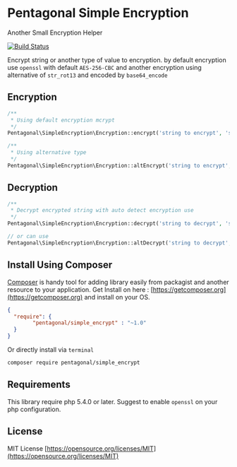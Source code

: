# Pentagonal Simple Encryption
Another Small Encryption Helper

[![Build Status](https://travis-ci.org/pentagonal/SimpleEncryption.svg?branch=master)](https://travis-ci.org/pentagonal/SimpleEncryption)

Encrypt string or another type of value to encryption.
by default encryption use `openssl` with default `AES-256-CBC`
and another encryption using alternative of `str_rot13` and encoded by `base64_encode`

## Encryption

```php
/**
 * Using default encryption mcrypt
 */
Pentagonal\SimpleEncryption\Encryption::encrypt('string to encrypt', 'saltkey');

/**
 * Using alternative type
 */
Pentagonal\SimpleEncryption\Encryption::altEncrypt('string to encrypt', 'saltkey');
```

## Decryption

```php
/**
 * Decrypt encrypted string with auto detect encryption use
 */
Pentagonal\SimpleEncryption\Encryption::decrypt('string to decrypt', 'saltkey');

// or can use
Pentagonal\SimpleEncryption\Encryption::altDecrypt('string to decrypt', 'saltkey');
```

## Install Using Composer

[Composer](https://getcomposer.org) is handy tool for adding library easily from packagist and another resource to your application.
Get Install on here : [https://getcomposer.org](https://getcomposer.org) and install on your OS.

```json
{
  "require": {
        "pentagonal/simple_encrypt" : "~1.0"
  }
}
```

Or directly install via `terminal`

```bash
composer require pentagonal/simple_encrypt
```

## Requirements

This library require php 5.4.0 or later. Suggest to enable `openssl` on your php configuration.

## License

MIT License [https://opensource.org/licenses/MIT](https://opensource.org/licenses/MIT)
